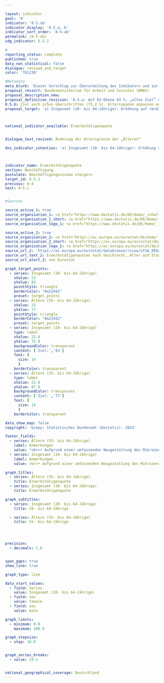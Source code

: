 ```yaml
---

layout: indicator        
goal: '8'        
indicator: '8.5.ab'        
indicator_display: '8.5.a, b'        
indicator_sort_order: '8-5-ab'        
permalink: /8-5-ab/        
sdg_indicator: 8.5.2        

#
reporting_status: complete        
published: true        
data_non_statistical: false        
dialogue: revised_and_target
color: '761230'

#Metadata     
meta_blurb: 'Dieser Vorschlag zur Überarbeitung des Indikators und zur Änderung des Ziels wurde eingebracht vom Bundesministerium für Arbeit und Soziales (BMAS).'
proposal_ressort: Bundesministerium für Arbeit und Soziales (BMAS)
proposal_description_new:
proposal_definition_revision: '8.5.a: Auf EU-Ebene 83 %, „altes Ziel“ erreicht, deshalb für Deutschland Überarbeitung, Anpassung an EU.'
8.5.b: Ziel auch schon überschritten (73,2 %). Altersspanne anpassen auf 55-64 Jahre, anpassen auf EU 2030-Ziel. Neuer Zielwert 77 % 2030.
proposal_target: 'a) Insgesamt (20- bis 64-Jährige): Erhöhung auf <b>83 Prozent</b> bis 2030<br>b) Ältere (<b>55</b>- bis 64-Jährige): Erhöhung auf <b>77 Prozent</b> bis 2030'



national_indicator_available: Erwerbstätigenquote       


dialogue_text_revised: Änderung der Altersgrenze der „Älteren“

dns_indicator_intention: 'a) Insgesamt (20- bis 64-Jährige): Erhöhung auf <b>78 Prozent</b> bis 2030<br>b) Ältere (<b>55</b>- bis 64-Jährige): Erhöhung auf <b>60 Prozent</b> bis 2030<'   



indicator_name: Erwerbstätigenquote        
section: Beschäftigung        
postulate: Beschäftigungsniveau steigern        
target_id: 8.5.1        
previous: 8-4        
next: 8-5-c           


#Sources        

source_active_1: true
source_organisation_1: <a href="https://www.destatis.de/DE/Home/_inhalt.html" target="_blank">Statistisches Bundesamt</a>
source_organisation_1_short: <a href="https://www.destatis.de/DE/Home/_inhalt.html" target="_blank">Statistisches Bundesamt</a>
source_organisation_logo_1: <a href="https://www.destatis.de/DE/Home/_inhalt.html" target="_blank"><img src="https://dns-indikatoren.de/public/OrgImgDe/destatis.png" alt="Statistisches Bundesamt" title=" Klicken Sie hier um zur Homepage der Organisation Statistisches Bundesamt zu gelangen." style="height:60px; width:148px; border:transparent"/></a>

source_active_2: true
source_organisation_2: <a href="https://ec.europa.eu/eurostat/de/home" target="_blank" onclick="return confirm_alert('von Eurostat', 'De')">Eurostat</a>
source_organisation_2_short: <a href="https://ec.europa.eu/eurostat/de/home" target="_blank" onclick="return confirm_alert('von Eurostat', 'De')">Eurostat</a>
source_organisation_logo_2: <a href="https://ec.europa.eu/eurostat/de/home" target="_blank" onclick="return confirm_alert('von Eurostat', 'De')"><img src="https://dns-indikatoren.de/public/OrgImgDe/eurostat.png" alt="Eurostat" title=" Klicken Sie hier um zur Homepage der Organisation Eurostat zu gelangen." style="height:60px; width:148px; border:transparent"/></a>
source_url_2: 'https://ec.europa.eu/eurostat/databrowser/view/LFSA_ERGAN__custom_6067281/default/table?lang=de'
source_url_text_2: Erwerbstätigenquoten nach Geschlecht, Alter und Staatsangehörigkeit
source_url_alert_2: von Eurostat      

graph_target_points:
  - series: Insgesamt (20- bis 64-Jährige)
    xValue: 23
    yValue: 83
    pointStyle: triangle
    borderColor: "#a21942"
    preset: target_points
  - series: Ältere (55- bis 64-Jährige)
    xValue: 23
    yValue: 77
    pointStyle: triangle
    borderColor: "#a21942"
    preset: target_points
  - series: Insgesamt (20- bis 64-Jährige)
    type: label
    xValue: 22.8
    yValue: 75.0
    backgroundColor: transparent
    content: ['Ziel:','83']
    font: {
      size: 14
      }
    borderColor: transparent
  - series: Ältere (55- bis 64-Jährige)
    type: label
    xValue: 22.8
    yValue: 67.0
    backgroundColor: transparent
    content: ['Ziel:','77']
    font: {
      size: 14
      }
    borderColor: transparent        

data_show_map: false        
copyright: '&copy; Statistisches Bundesamt (Destatis), 2024'        

footer_fields:
  - series: Ältere (55- bis 64-Jährige)
    label: Anmerkungen
    value: "<br>• Aufgrund einer umfassenden Neugestaltung des Mikrozensus ist ein Vergleich der Daten des Erhebungsjahres 2020&nbsp;mit den Vorjahren nur eingeschränkt möglich (Zeitreihenbruch).<br>• Die Ergebnisse ab 2011, 2012&nbsp;und 2020&nbsp;sind jeweils nur eingeschränkt mit den Vorjahren vergleichbar.<br>• Bundesländer: <br>&nbsp;&nbsp;- Sonderauswertung basierend auf Daten folgender Datenquelle: Statistische Ämter des Bundes und der Länder.<br>• Bremen:<br>&nbsp;&nbsp;- Männer 2010&nbsp;eingeschränkter Aussagewert.<br>&nbsp;&nbsp;- Frauen 2010&nbsp;bis 2012&nbsp;sowie 2015&nbsp;eingeschränkter Aussagewert.<br>• Saarland: <br>&nbsp;&nbsp;- Frauen 2010&nbsp;eingeschränkter Aussagewert."
  - series: Insgesamt (20- bis 64-Jährige)
    label: Anmerkungen
    value: <br>• Aufgrund einer umfassenden Neugestaltung des Mikrozensus ist ein Vergleich der Daten des Erhebungsjahres 2020&nbsp;mit den Vorjahren nur eingeschränkt möglich (Zeitreihenbruch).<br>• Die Ergebnisse ab 2011, 2012&nbsp;und 2020&nbsp;sind jeweils nur eingeschränkt mit den Vorjahren vergleichbar.        

graph_titles:
  - series: Ältere (55- bis 64-Jährige)
    title: Erwerbstätigenquote
  - series: Insgesamt (20- bis 64-Jährige)
    title: Erwerbstätigenquote        

graph_subtitles:
  - series: Insgesamt (20- bis 64-Jährige)
    title: 20- bis 64-Jährige

  - series: Ältere (55- bis 64-Jährige)
    title: 55- bis 64-Jährige




precision:
  - decimals: 1.0


span_gaps: true        
show_line: true        

graph_type: line        

data_start_values:
  - field: Series
    value: Insgesamt (20- bis 64-Jährige)
  - field: sex
    value: female
  - field: sex
    value: male        

graph_limits:
  - minimum: 0.0
    maximum: 100.0        

graph_stepsize:
  - step: 10.0


graph_series_breaks:
  - value: 19.5


national_geographical_coverage: Deutschland                
---
```

